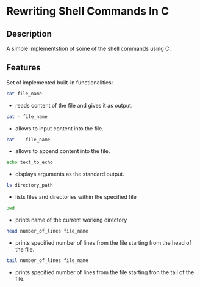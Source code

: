 # Rewriting Shell Commands In C

## Description
A simple implementstion of some of the shell commands using C.

## Features
Set of implemented built-in functionalities:

```bash
cat file_name
```
- reads content of the file and gives it as output.
 
```bash
cat - file_name
```
 - allows to input content into the file.
  
```bash
cat -- file_name
```
- allows to append content into the file.
  
```bash
echo text_to_echo
```
- displays arguments as the standard output.
```bash
ls directory_path
```
- lists files and directories within the specified file
```bash
pwd
```
- prints name of the current working directory
```bash
head number_of_lines file_name
```
- prints specified number of lines from the file starting from the head of the file.
```bash
tail number_of_lines file_name
```
- prints specified number of lines from the file starting fron the tail of the file.



